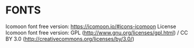 FONTS
=====

Icomoon font free version: https://icomoon.io/#icons-icomoon
License Icomoon font free version: GPL (http://www.gnu.org/licenses/gpl.html) / CC BY 3.0  (http://creativecommons.org/licenses/by/3.0/)
